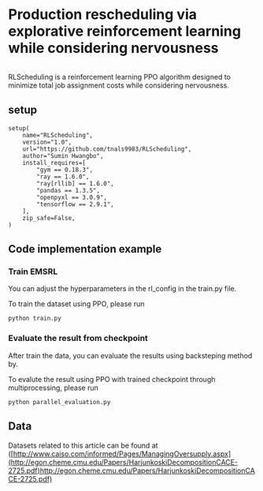 # Production rescheduling via explorative reinforcement learning while considering nervousness
<div style="display:flex; align-items: center;">

</div>

RLScheduling is a reinforcement learning PPO algorithm designed to minimize total job assignment costs while considering nervousness.


## setup

```
setup(
    name="RLScheduling",
    version="1.0",
    url="https://github.com/tnals9983/RLScheduling",
    author="Sumin Hwangbo",
    install_requires=[
        "gym == 0.18.3",
        "ray == 1.6.0",
        "ray[rllib] == 1.6.0",
        "pandas == 1.3.5",
        "openpyxl == 3.0.9",
        "tensorflow == 2.9.1",
    ],
    zip_safe=False,
)
```

## Code implementation example

### Train EMSRL

You can adjust the hyperparameters in the rl_config in the train.py file.

To train the dataset using PPO, please run

```
python train.py
```

### Evaluate the result from checkpoint

After train the data, you can evaluate the results using backsteping method by.

To evalute the result using PPO with trained checkpoint through multiprocessing, please run

```
python parallel_evaluation.py
```

## Data

Datasets related to this article can be found at ([http://www.caiso.com/informed/Pages/ManagingOversupply.aspx](http://egon.cheme.cmu.edu/Papers/HarjunkoskiDecompositionCACE-2725.pdf)http://egon.cheme.cmu.edu/Papers/HarjunkoskiDecompositionCACE-2725.pdf)
